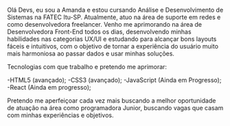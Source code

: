 Olá Devs, eu sou a Amanda e estou cursando Análise e Desenvolvimento de Sistemas na FATEC Itu-SP. Atualmente, atuo na área de suporte em redes e como desenvolvedora freelancer. Venho me aprimorando na área de Desenvolvedora Front-End todos os dias, desenvolvendo minhas habilidades nas categorias UX/UI e estudando para alcançar bons layouts fáceis e intuitivos, com o objetivo de tornar a experiência do usuário muito mais harmoniosa ao passar dados e usar minhas soluções.

Tecnologias com que trabalho e pretendo me aprimorar:

-HTML5 (avançado);
-CSS3 (avançado);
-JavaScript (Ainda em Progresso);
-React (Ainda em progresso);

Pretendo me aperfeiçoar cada vez mais buscando a melhor oportunidade de atuação na área como programadora Junior, buscando vagas que casam com minhas experiências e objetivos.
